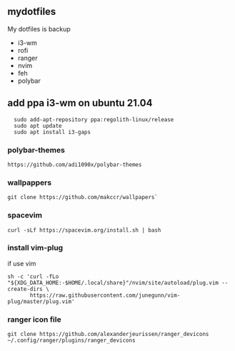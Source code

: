 ## mydotfiles
My dotfiles is  backup
- i3-wm 
- rofi
- ranger 
- nvim 
- feh
- polybar

## add ppa  i3-wm on ubuntu 21.04 
```
  sudo add-apt-repository ppa:regolith-linux/release
  sudo apt update
  sudo apt install i3-gaps
```
### polybar-themes 
```
https://github.com/adi1090x/polybar-themes
```
### wallpappers

```
git clone https://github.com/makccr/wallpapers`
```
### spacevim 
```
curl -sLf https://spacevim.org/install.sh | bash
```

### install  vim-plug
if use vim 
```
sh -c 'curl -fLo "${XDG_DATA_HOME:-$HOME/.local/share}"/nvim/site/autoload/plug.vim --create-dirs \
       https://raw.githubusercontent.com/junegunn/vim-plug/master/plug.vim'
```

### ranger icon file 

```
git clone https://github.com/alexanderjeurissen/ranger_devicons ~/.config/ranger/plugins/ranger_devicons

```


